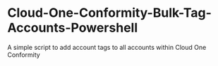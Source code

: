 # Cloud-One-Conformity-Bulk-Tag-Accounts-Powershell
A simple script to add account tags to all accounts within Cloud One Conformity
